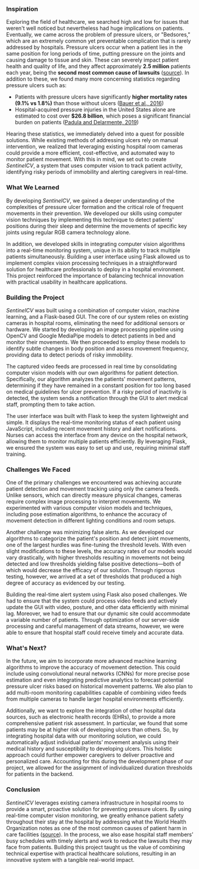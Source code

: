 ### Inspiration

Exploring the field of healthcare, we searched high and low for issues that weren't well noticed but nevertheless had huge implications on patients. Eventually, we came across the problem of pressure ulcers, or "Bedsores," which are an extremely common yet preventable complication that is rarely addressed by hospitals. Pressure ulcers occur when a patient lies in the same position for long periods of time, putting pressure on the joints and causing damage to tissue and skin. These can severely impact patient health and quality of life, and they affect approximately **2.5 million** patients each year, being the **second most common cause of lawsuits** ([source](https://www.ahrq.gov/patient-safety/settings/hospital/resource/pressureulcer/tool/pu1.html)). In addition to these, we found many more concerning statistics regarding pressure ulcers such as:

* Patients with pressure ulcers have significantly **higher mortality rates (9.1% vs 1.8%)** than those without ulcers ([Bauer et al., 2016](https://pubmed.ncbi.nlm.nih.gov/27861135/))
* Hospital-acquired pressure injuries in the United States alone are estimated to cost over **$26.8 billion**, which poses a significant financial burden on patients ([Padula and Delarmente, 2019](https://www.ncbi.nlm.nih.gov/pmc/articles/PMC7948545/))

Hearing these statistics, we immediately delved into a quest for possible solutions. While existing methods of addressing ulcers rely on manual intervention, we realized that leveraging existing hospital room cameras could provide a more efficient, cost-effective, and automated way to monitor patient movement. With this in mind, we set out to create _SentinelCV_, a system that uses computer vision to track patient activity, identifying risky periods of immobility and alerting caregivers in real-time.

### What We Learned

By developing _SentinelCV_, we gained a deeper understanding of the complexities of pressure ulcer formation and the critical role of frequent movements in their prevention. We developed our skills using computer vision techniques by implementing this technique to detect patients' positions during their sleep and determine the movements of specific key joints using regular RGB camera technology alone. 

In addition, we developed skills in integrating computer vision algorithms into a real-time monitoring system, unique in its ability to track multiple patients simultaneously. Building a user interface using Flask allowed us to implement complex vision processing techniques in a straightforward solution for healthcare professionals to deploy in a hospital environment. This project reinforced the importance of balancing technical innovation with practical usability in healthcare applications.

### Building the Project

_SentinelCV_ was built using a combination of computer vision, machine learning, and a Flask-based GUI. The core of our system relies on existing cameras in hospital rooms, eliminating the need for additional sensors or hardware. We started by developing an image processing pipeline using OpenCV and Google MediaPipe models to detect patients in bed and monitor their movements. We then proceeded to employ these models to identify subtle changes in body position and assess movement frequency, providing data to detect periods of risky immobility.

The captured video feeds are processed in real time by consolidating computer vision models with our own algorithms for patient detection. Specifically, our algorithm analyzes the patients' movement patterns, determining if they have remained in a constant position for too long based on medical guidelines for ulcer prevention. If a risky period of inactivity is detected, the system sends a notification through the GUI to alert medical staff, prompting them to take action.

The user interface was built with Flask to keep the system lightweight and simple. It displays the real-time monitoring status of each patient using JavaScript, including recent movement history and alert notifications. Nurses can access the interface from any device on the hospital network, allowing them to monitor multiple patients efficiently. By leveraging Flask, we ensured the system was easy to set up and use, requiring minimal staff training.

### Challenges We Faced

One of the primary challenges we encountered was achieving accurate patient detection and movement tracking using only the camera feeds. Unlike sensors, which can directly measure physical changes, cameras require complex image processing to interpret movements. We experimented with various computer vision models and techniques, including pose estimation algorithms, to enhance the accuracy of movement detection in different lighting conditions and room setups.

Another challenge was minimizing false alerts. As we developed our algorithms to categorize the patient's position and detect joint movements, one of the largest hurdles was fine-tuning the threshold levels. With even slight modifications to these levels, the accuracy rates of our models would vary drastically, with higher thresholds resulting in movements not being detected and low thresholds yielding false positive detections—both of which would decrease the efficacy of our solution. Through rigorous testing, however, we arrived at a set of thresholds that produced a high degree of accuracy as evidenced by our testing.

Building the real-time alert system using Flask also posed challenges. We had to ensure that the system could process video feeds and actively update the GUI with video, posture, and other data efficiently with minimal lag. Moreover, we had to ensure that our dynamic site could accommodate a variable number of patients. Through optimization of our server-side processing and careful management of data streams, however, we were able to ensure that hospital staff could receive timely and accurate data.

### What's Next?

In the future, we aim to incorporate more advanced machine learning algorithms to improve the accuracy of movement detection. This could include using convolutional neural networks (CNNs) for more precise pose estimation and even integrating predictive analytics to forecast potential pressure ulcer risks based on historical movement patterns. We also plan to add multi-room monitoring capabilities capable of combining video feeds from multiple cameras to handle larger hospital environments efficiently.

Additionally, we want to explore the integration of other hospital data sources, such as electronic health records (EHRs), to provide a more comprehensive patient risk assessment. In particular, we found that some patients may be at higher risk of developing ulcers than others. So, by integrating hospital data with our monitoring solution, we could automatically adjust individual patients’ movement analysis using their medical history and susceptibility to developing ulcers. This holistic approach could further empower caregivers to deliver proactive and personalized care. Accounting for this during the development phase of our project, we allowed for the assignment of individualized duration thresholds for patients in the backend.

### Conclusion

_SentinelCV_ leverages existing camera infrastructure in hospital rooms to provide a smart, proactive solution for preventing pressure ulcers. By using real-time computer vision monitoring, we greatly enhance patient safety throughout their stay at the hospital by addressing what the World Health Organization notes as one of the most common causes of patient harm in care facilities ([source](https://www.who.int/news-room/fact-sheets/detail/patient-safety)). In the process, we also ease hospital staff members’ busy schedules with timely alerts and work to reduce the lawsuits they may face from patients. Building this project taught us the value of combining technical expertise with practical healthcare solutions, resulting in an innovative system with a tangible real-world impact.
